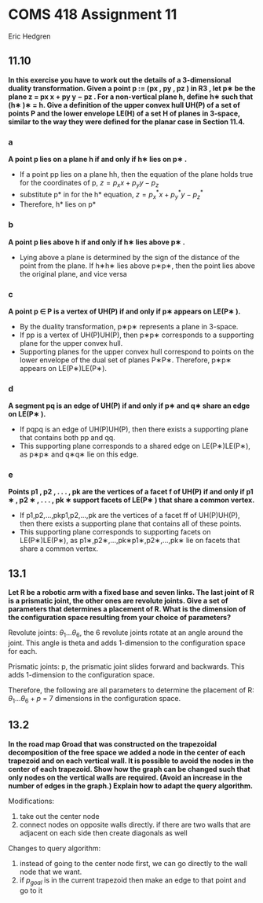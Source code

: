 # COMS 418 Assignment 11
Eric Hedgren

## 11.10
**In this exercise you have to work out the details of a 3-dimensional duality transformation. Given a point p := (px , py , pz ) in R3 , let p∗ be the plane z = px x + py y − pz . For a non-vertical plane h, define h∗ such that (h∗ )∗ = h. Give a definition of the upper convex hull UH(P) of a set of points P and the lower envelope LE(H) of a set H of planes in 3-space, similar to the way they were defined for the planar case in Section 11.4.**
### a
**A point p lies on a plane h if and only if h∗ lies on p∗ .**
- If a point pp lies on a plane hh, then the equation of the plane holds true for the coordinates of p, $z=p_{x}x+p_{y}y-p_z$
- substitute p* in for the h* equation, $z=p_{x}^*x+p_{y}^*y-p_z^*$
- Therefore, h* lies on p*
### b
**A point p lies above h if and only if h∗ lies above p∗ .**
- Lying above a plane is determined by the sign of the distance of the point from the plane. If h∗h∗ lies above p∗p∗, then the point lies above the original plane, and vice versa
### c
**A point p ∈ P is a vertex of UH(P) if and only if p∗ appears on LE(P∗ ).**
- By the duality transformation, p∗p∗ represents a plane in 3-space.
- If pp is a vertex of UH(P)UH(P), then p∗p∗ corresponds to a supporting plane for the upper convex hull.
- Supporting planes for the upper convex hull correspond to points on the lower envelope of the dual set of planes P∗P∗. Therefore, p∗p∗ appears on LE(P∗)LE(P∗).
### d
**A segment pq is an edge of UH(P) if and only if p∗ and q∗ share an edge on LE(P∗ ).**
- If pqpq is an edge of UH(P)UH(P), then there exists a supporting plane that contains both pp and qq.
- This supporting plane corresponds to a shared edge on LE(P∗)LE(P∗), as p∗p∗ and q∗q∗ lie on this edge.
### e
**Points p1 , p2 , . . . , pk are the vertices of a facet f of UH(P) if and only if p1 ∗ , p2 ∗ , . . . , pk ∗ support facets of LE(P∗ ) that share a common vertex.**
- If p1,p2,...,pkp1​,p2​,...,pk​ are the vertices of a facet ff of UH(P)UH(P), then there exists a supporting plane that contains all of these points.
- This supporting plane corresponds to supporting facets on LE(P∗)LE(P∗), as p1∗,p2∗,...,pk∗p1∗​,p2∗​,...,pk∗​ lie on facets that share a common vertex.

## 13.1
**Let R be a robotic arm with a fixed base and seven links. The last joint of R is a prismatic joint, the other ones are revolute joints. Give a set of parameters that determines a placement of R. What is the dimension of the configuration space resulting from your choice of parameters?**

Revolute joints:
$\theta_{1}...\theta_{6}$, the 6 revolute joints rotate at an angle around the joint. This angle is theta and adds 1-dimension to the configuration space for each.

Prismatic joints:
p, the prismatic joint slides forward and backwards. This adds 1-dimension to the configuration space.

Therefore, the following are all parameters to determine the placement of R: $\theta_{1}...\theta_{6} + p$ = 7 dimensions in the configuration space.


## 13.2
**In the road map Groad that was constructed on the trapezoidal decomposition of the free space we added a node in the center of each trapezoid and on each vertical wall. It is possible to avoid the nodes in the center of each trapezoid. Show how the graph can be changed such that only nodes on the vertical walls are required. (Avoid an increase in the number of edges in the graph.) Explain how to adapt the query algorithm.**

Modifications:
1. take out the center node
2. connect nodes on opposite walls directly. if there are two walls that are adjacent on each side then create diagonals as well

Changes to query algorithm:
1. instead of going to the center node first, we can go directly to the wall node that we want.
2. if $p_{goal}$ is in the current trapezoid then make an edge to that point and go to it